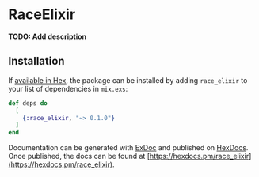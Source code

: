 # RaceElixir

**TODO: Add description**

## Installation

If [available in Hex](https://hex.pm/docs/publish), the package can be installed
by adding `race_elixir` to your list of dependencies in `mix.exs`:

```elixir
def deps do
  [
    {:race_elixir, "~> 0.1.0"}
  ]
end
```

Documentation can be generated with [ExDoc](https://github.com/elixir-lang/ex_doc)
and published on [HexDocs](https://hexdocs.pm). Once published, the docs can
be found at [https://hexdocs.pm/race_elixir](https://hexdocs.pm/race_elixir).

